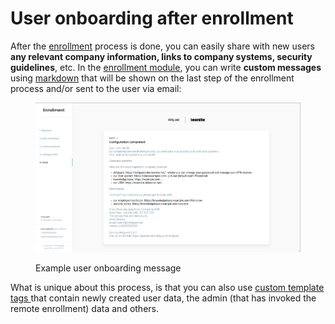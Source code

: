 # User onboarding after enrollment

After the [enrollment](../remote-user-enrollment.md) process is done, you can easily share with new users **any relevant company information, links to company systems, security guidelines**, etc. In the [enrollment module](../remote-user-enrollment.md#enrollment-settings), you can write **custom messages** using [markdown](https://spec.commonmark.org/0.30/) that will be shown on the last step of the enrollment process and/or sent to the user via email:

<figure><img src="https://github.com/DefGuard/docs/raw/docs/releases/0.7/enrollment_msg.png?raw=true" alt=""><figcaption><p>Example user onboarding message</p></figcaption></figure>

What is unique about this process, is that you can also use [custom template tags ](../remote-user-enrollment.md#enrollment-settings)that contain newly created user data, the admin (that has invoked the remote enrollment) data and others.

